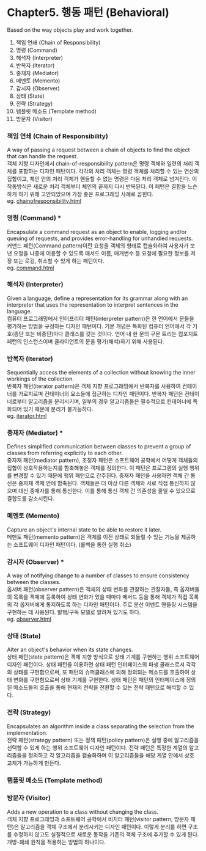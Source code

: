 # Chapter5. 행동 패턴 (Behavioral)
Based on the way objects play and work together.

1. 책임 연쇄 (Chain of Responsibility)
2. 명령 (Command)
3. 해석자 (Interpreter)
4. 반복자 (Iterator)
5. 중재자 (Mediator)
6. 메멘토 (Memento)
7. 감시자 (Observer)
8. 상태 (State)
9. 전략 (Strategy)
10. 템플릿 메소드 (Template method)
11. 방문자 (Visitor)

### 책임 연쇄 (Chain of Responsibility)
A way of passing a request between a chain of objects to find the object that can handle the request.  
객체 지향 디자인에서 chain-of-responsibility pattern은 명령 객체와 일련의 처리 객체를 포함하는 디자인 패턴이다. 각각의 처리 객체는 명령 객체를 처리할 수 있는 연산의 집합이고, 체인 안의 처리 객체가 핸들할 수 없는 명령은 다음 처리 객체로 넘겨진다. 이 작동방식은 새로운 처리 객체부터 체인의 끝까지 다시 반복된다.
이 패턴은 결합을 느슨하게 하기 위해 고안되었으며 가장 좋은 프로그래밍 사례로 꼽힌다.  
eg. [chainofresponsibility.html](https://github.com/katekim1029/design.pattern/blob/master/example/chainofresponsibility.html)

### 명령 (Command) *
Encapsulate a command request as an object to enable, logging and/or queuing of requests, and provides error-handling for unhandled requests.  
커맨드 패턴(Command pattern)이란 요청을 객체의 형태로 캡슐화하여 사용자가 보낸 요청을 나중에 이용할 수 있도록 매서드 이름, 매개변수 등 요청에 필요한 정보를 저장 또는 로깅, 취소할 수 있게 하는 패턴이다.  
eg. [command.html](https://github.com/katekim1029/design.pattern/blob/master/example/command.html)

### 해석자 (Interpreter)
Given a language, define a representation for its grammar along with an interpreter that uses the representation to interpret sentences in the language.  
컴퓨터 프로그래밍에서 인터프리터 패턴(interpreter pattern)은 한 언어에서 문들을 평가하는 방법을 규정하는 디자인 패턴이다. 기본 개념은 특화된 컴퓨터 언어에서 각 기호(종단 또는 비종단)마다 클래스를 갖는 것이다. 언어 내 한 문의 구문 트리는 컴포지트 패턴의 인스턴스이며 클라이언트의 문을 평가(해석)하기 위해 사용된다.

### 반복자 (Iterator)
Sequentially access the elements of a collection without knowing the inner workings of the collection.  
반복자 패턴(iterator pattern)은 객체 지향 프로그래밍에서 반복자를 사용하여 컨테이너를 가로지르며 컨테이너의 요소들에 접근하는 디자인 패턴이다. 반복자 패턴은 컨테이너로부터 알고리즘을 분리시키며, 일부의 경우 알고리즘들은 필수적으로 컨테이너에 특화되어 있기 때문에 분리가 불가능하다.  
eg. [iterator.html](https://github.com/katekim1029/design.pattern/blob/master/example/iterator.html)

### 중재자 (Mediator) *
Defines simplified communication between classes to prevent a group of classes from referring explicitly to each other.  
중자재 패턴(mediator pattern), 조정자 패턴은 소프트웨어 공학에서 어떻게 객체들의 집합이 상호작용하는지를 함축해놓은 객체를 정의한다. 이 패턴은 프로그램의 실행 행위를 변경할 수 있기 때문에 행위 패턴으로 간주된다.
중재자 패턴을 사용하면 객체 간 통신은 중자재 객체 안에 함축된다. 객체들은 더 이상 다른 객체와 서로 직접 통신하지 않으며 대신 중재자를 통해 통신한다. 이를 통해 통신 객체 간 의존성을 줄일 수 있으므로 결합도를 감소시킨다.

### 메멘토 (Memento)
Capture an object's internal state to be able to restore it later.  
메멘토 패턴(memento pattern)은 객체를 이전 상태로 되돌릴 수 있는 기능을 제공하는 소프트웨어 디자인 패턴이다. (롤백을 통한 실행 취소)

### 감시자 (Observer) *
A way of notifying change to a number of classes to ensure consistency between the classes.  
옵서버 패턴(observer pattern)은 객체의 상태 변화를 관찰하는 관찰자들, 즉 옵저버들의 목록을 객체에 등록하여 상태 변화가 있을 때마다 메서드 등을 통해 객체가 직접 목록의 각 옵저버에게 통지하도록 하는 디자인 패턴이다. 주로 분산 이벤트 핸들링 시스템을 구현하는 데 사용된다. 발행/구독 모델로 알려져 있기도 하다.  
eg. [observer.html](https://github.com/katekim1029/design.pattern/blob/master/example/observer.html)

### 상태 (State)
Alter an object's behavior when its state changes.  
상태 패턴(state pattern)은 객체 지향 방식으로 상태 기계를 구현하는 행위 소프트웨어 디자인 패턴이다. 상태 패턴을 이용하면 상태 패턴 인터페이스의 파생 클래스로서 각각의 상태를 구현함으로써, 또 패턴의 슈퍼클래스에 의해 정의되는 메소드를 호출하여 상태 변화를 구현함으로써 상태 기계를 구현한다.
상태 패턴은 패턴의 인터페이스에 정의된 메소드들의 호출을 통해 현재의 전략을 전환할 수 있는 전략 패턴으로 해석할 수 있다.

### 전략 (Strategy)
Encapsulates an algorithm inside a class separating the selection from the implementation.  
전략 패턴(strategy pattern) 또는 정책 패턴(policy pattern)은 실행 중에 알고리즘을 선택할 수 있게 하는 행위 소프트웨어 디자인 패턴이다. 전략 패턴은 특정한 계열의 알고리즘들을 정의하고 각 알고리즘을 캡슐화하며 이 알고리즘들을 해당 계열 안에서 상호 교체가 가능하게 만든다.

### 템플릿 메소드 (Template method)

### 방문자 (Visitor)
Adds a new operation to a class without changing the class.  
객체 지향 프로그래밍과 소프트웨어 공학에서 비지터 패턴(visitor pattern; 방문자 패턴)은 알고리즘을 객체 구조에서 분리시키는 디자인 패턴이다. 이렇게 분리를 하면 구조를 수정하지 않고도 실질적으로 새로운 동작을 기존의 객체 구조에 추가할 수 있게 된다. 개방-폐쇄 원칙을 적용하는 방법의 하나이다.
